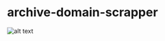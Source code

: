 # archive-domain-scrapper
![alt text](https://s3-eu-west-1.amazonaws.com/cdn.pbrd.co/images/I353uaV.png)

